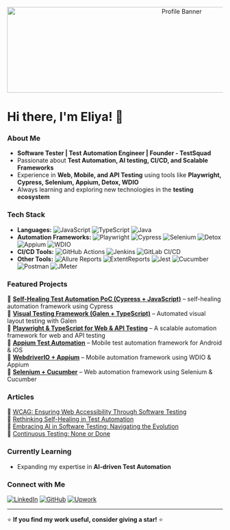 <p align="center">
  <img src="https://media.licdn.com/dms/image/v2/C5612AQFhHiNiAlhKUw/article-cover_image-shrink_600_2000/article-cover_image-shrink_600_2000/0/1540287996281?e=2147483647&v=beta&t=6wNzBe0pqEKiVlryJvrZqeRGoLwUFxQiT95-1krWwn0" alt="Profile Banner" width="800" height="200"/>
</p>

# Hi there, I'm Eliya! 👋  

### About Me  
- **Software Tester | Test Automation Engineer | Founder - TestSquad**  
- Passionate about **Test Automation, AI testing, CI/CD, and Scalable Frameworks**  
- Experience in **Web, Mobile, and API Testing** using tools like **Playwright, Cypress, Selenium, Appium, Detox, WDIO**  
- Always learning and exploring new technologies in the **testing ecosystem**  

### Tech Stack  
- **Languages:** ![JavaScript](https://img.shields.io/badge/JavaScript-ES6-yellowgreen?style=plastic) ![TypeScript](https://img.shields.io/badge/TypeScript-4.4-blue?style=plastic) ![Java](https://img.shields.io/badge/Java-8-red?style=plastic) 
- **Automation Frameworks:** ![Playwright](https://img.shields.io/badge/Playwright-v1.30-green?style=plastic) ![Cypress](https://img.shields.io/badge/Cypress-v12.0.0-058a5e?style=plastic) ![Selenium](https://img.shields.io/badge/Selenium-4.0-orange?style=plastic) ![Detox](https://img.shields.io/badge/Detox-v17.0.0-ff69b4?style=plastic) ![Appium](https://img.shields.io/badge/Appium-v2.0-green?style=plastic) ![WDIO](https://img.shields.io/badge/WebDriverIO-v7.0.0-000?style=plastic)  
- **CI/CD Tools:** ![GitHub Actions](https://img.shields.io/badge/GitHub_Actions-Workflow-black?style=plastic) ![Jenkins](https://img.shields.io/badge/Jenkins-CI-red?style=plastic) ![GitLab CI/CD](https://img.shields.io/badge/GitLab_CI%2FCD-Integrated-orange?style=plastic)  
- **Other Tools:** ![Allure Reports](https://img.shields.io/badge/Allure_Reports-Powered-blue?style=plastic) ![ExtentReports](https://img.shields.io/badge/ExtentReports-Enhanced-green?style=plastic) ![Jest](https://img.shields.io/badge/Jest-Testing-red?style=plastic) ![Cucumber](https://img.shields.io/badge/Cucumber-BDD-orange?style=plastic) ![Postman](https://img.shields.io/badge/Postman-API_Testing-blueviolet?style=plastic) ![JMeter](https://img.shields.io/badge/JMeter-Performance-yellow?style=plastic) 

### Featured Projects  
🔹 **[Self-Healing Test Automation PoC (Cypress + JavaScript)](https://github.com/testsquadco/ts-selfhealing-cypress)** – self-healing automation framework using Cypress  
🔹 **[Visual Testing Framework (Galen + TypeScript)](https://github.com/testsquadco/ts-galen-testing)** – Automated visual layout testing with Galen  
🔹 **[Playwright & TypeScript for Web & API Testing](https://github.com/testsquadco/ts-playwright-testing)** – A scalable automation framework for web and API testing  
🔹 **[Appium Test Automation](https://github.com/testsquadco/appium-test-automation)** – Mobile test automation framework for Android & iOS  
🔹 **[WebdriverIO + Appium](https://github.com/testsquadco/ts-wdio-automation)** – Mobile automation framework using WDIO & Appium  
🔹 **[Selenium + Cucumber](https://github.com/testsquadco/ts-selenium-testing/tree/main)** – Web automation framework using Selenium & Cucumber 

### Articles 
🔹 [WCAG: Ensuring Web Accessibility Through Software Testing](https://www.linkedin.com/pulse/wcag-ensuring-web-accessibility-through-software-testing-eliya-hasan-lrrke/)  
🔹 [Rethinking Self-Healing in Test Automation](https://www.linkedin.com/pulse/rethinking-self-healing-test-automation-eliya-hasan-uutxe/)  
🔹 [Embracing AI in Software Testing: Navigating the Evolution](https://www.linkedin.com/pulse/embracing-ai-software-testing-navigating-evolution-eliya-hasan/)  
🔹 [Continuous Testing: None or Done](https://www.linkedin.com/pulse/continuous-testing-none-done-eliya-ghaznavi/)  

### Currently Learning  
- Expanding my expertise in **AI-driven Test Automation**  

### Connect with Me  
[![LinkedIn](https://img.shields.io/badge/LinkedIn-Connect-blue?style=flat&logo=linkedin)](https://www.linkedin.com/in/eliyahasan/)  [![GitHub](https://img.shields.io/badge/GitHub-Follow-black?style=flat&logo=github)](https://github.com/testsquadco) [![Upwork](https://img.shields.io/badge/Upwork-Hire%20Me-brightgreen?style=flat&logo=upwork)](https://www.upwork.com/freelancers/~01a82d807f0ea292c4)


---

⭐ **If you find my work useful, consider giving a star!** ⭐  
